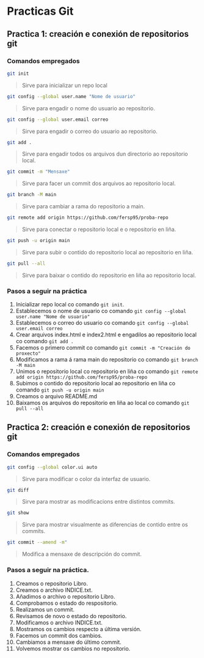 # Practicas Git


## Practica 1: creación e conexión de repositorios git


### Comandos empregados

```bash
git init
```
> Sirve para inicializar un repo local

```bash
git config --global user.name "Nome de usuario"
```
> Sirve para engadir o nome do usuario ao repositorio.

```bash
git config --global user.email correo
```
> Sirve para engadir o correo do usuario ao repositorio.

```bash
git add .
```
> Sirve para engadir todos os arquivos dun directorio ao repositorio local.

```bash
git commit -m "Mensaxe"
```
> Sirve para facer un commit dos arquivos ao repositorio local.

```bash
git branch -M main
```
> Sirve para cambiar a rama do repositorio a main.

```bash
git remote add origin https://github.com/fersp95/proba-repo
```
> Sirve para conectar o repositorio local e o repositorio en liña.

```bash
git push -u origin main
```
> Sirve para subir o contido do repositorio local ao repositorio en liña.

```bash
git pull --all
```
> Sirve para baixar o contido do repositorio en liña ao repositorio local.

### Pasos a seguir na práctica

1. Inicializar repo local co comando `git init`.
2. Establecemos o nome de usuario co comando `git config --global user.name "Nome de usuario"`
3. Establecemos o correo do usuario co comando `git config --global user.email correo`
4. Crear arquivos index.html e index2.html e engadilos ao repositorio local co comando `git add .`
5. Facemos o primero commit co comando `git commit -m "Creación do proxecto"`
6. Modificamos a rama á rama main do repositorio co comando `git branch -M main`
7. Unimos o repositorio local co repositorio en liña co comando `git remote add origin https://github.com/fersp95/proba-repo`
8. Subimos o contido do repositorio local ao repositorio en liña co comando `git push -u origin main`
9. Creamos o arquivo README.md
10. Baixamos os arquivos do repositorio en liña ao local co comando `git pull --all`

## Practica 2: creación e conexión de repositorios git

### Comandos empregados

```bash 
git config --global color.ui auto
```
> Sirve para modificar o color da interfaz de usuario.

```bash 
git diff
```
> Sirve para mostrar as modificacions entre distintos commits.

``` bash 
git show
```
> Sirve para mostrar visualmente as diferencias de contido entre os commits.

``` bash 
git commit --amend -m"
```
> Modifica a mensaxe de descripción do commit.

### Pasos a seguir na práctica.
1. Creamos o repositorio Libro.
2. Creamos o archivo INDICE.txt.
3. Añadimos o archivo o repositorio Libro.
4. Comprobamos o estado do respositorio.
5. Realizamos un commit.
6. Revisamos de novo o estado do repositorio.
7. Modificamos o archivo INDICE.txt.
8. Mostramos os cambios respecto a última versión.
9. Facemos un commit dos cambios.
10. Cambiamos a mensaxe do último commit.
11. Volvemos mostrar os cambios no repositorio.


